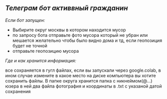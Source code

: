 ## _Телеграм бот активвный гражданин_
_Если бот запущен:_
- Выбирите округ москвы в котором находится мусор
- по запросу бота отправьте фото мусора который не убран или мешается желательно чтобы было видно дома и тд, если геопозиция будет не точной
- отправьте геопозицию мусора

_Где и как хранится информация:_

все сохраняется в гугл файлах, если вы запускали через google.colab, в ином случае измените в какое место на диске компьютера вы хотите сохранить файлы.
В папке округа хранится папка с никнеймом(@...) юзера в ней два файла фотография и координаты в .txt с указаной датой сохранения
